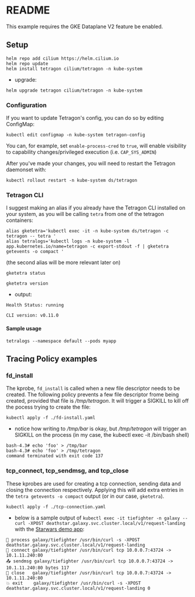 # README
This example requires the GKE Dataplane V2 feature be enabled.

## Setup
```console
helm repo add cilium https://helm.cilium.io
helm repo update
helm install tetragon cilium/tetragon -n kube-system
```

- upgrade:
```console
helm upgrade tetragon cilium/tetragon -n kube-system
```

### Configuration
If you want to update Tetragon's config, you can do so by editing ConfigMap:
```console
kubectl edit configmap -n kube-system tetragon-config
```
You can, for example, set `enable-process-cred` to `true`, will enable visibility to capability changes/privileged execution (i.e. `CAP_SYS_ADMIN`)

After you've made your changes, you will need to restart the Tetragon daemonset with:
```console
kubectl rollout restart -n kube-system ds/tetragon
```

### Tetragon CLI
I suggest making an alias if you already have the Tetragon CLI installed on your system, as you will be calling `tetra` from one of the tetragon containers:

```console
alias gketetra='kubectl exec -it -n kube-system ds/tetragon -c tetragon -- tetra '
alias tetralogs='kubectl logs -n kube-system -l app.kubernetes.io/name=tetragon -c export-stdout -f | gketetra getevents -o compact '
```
(the second alias will be more relevant later on)


```console
gketetra status

gketetra version
```

- output:
```
Health Status: running

CLI version: v0.11.0
```

#### Sample usage
```console
tetralogs --namespace default --pods myapp
```


## Tracing Policy examples

### fd_install
The kprobe, `fd_install` is called when a new file descriptor needs to be created.  The following policy prevents a few file descriptor frome being created, provided that file is */tmp/tetragon*.  It will trigger a SIGKILL to kill off the pocess trying to create the file:
```console
kubectl apply -f ./fd-install.yaml
```

- notice how writing to */tmp/bar* is okay, but */tmp/tetragon* will trigger an SIGKILL on the process (in my case, the kubectl exec -it /bin/bash shell)
```
bash-4.3# echo 'foo' > /tmp/bar
bash-4.3# echo 'foo' > /tmp/tetragon
command terminated with exit code 137
```


### tcp_connect, tcp_sendmsg, and tcp_close
These kprobes are used for creating a tcp connection, sending data and closing the connection respectively.  Applying this will add extra entries in the `tetra getevents -o compact` output (or in our case, `gketetra`).

```console
kubectl apply -f ./tcp-connection.yaml
```

- below is a sample output of `kubectl exec -it tiefighter -n galaxy -- curl -XPOST deathstar.galaxy.svc.cluster.local/v1/request-landing` with the [Starwars demo app](../cilium/starwars-demo/http-sw-app.yaml):
```
🚀 process galaxy/tiefighter /usr/bin/curl -s -XPOST deathstar.galaxy.svc.cluster.local/v1/request-landing
🔌 connect galaxy/tiefighter /usr/bin/curl tcp 10.0.0.7:43724 -> 10.1.11.240:80
📤 sendmsg galaxy/tiefighter /usr/bin/curl tcp 10.0.0.7:43724 -> 10.1.11.240:80 bytes 117
🧹 close   galaxy/tiefighter /usr/bin/curl tcp 10.0.0.7:43724 -> 10.1.11.240:80
💥 exit    galaxy/tiefighter /usr/bin/curl -s -XPOST deathstar.galaxy.svc.cluster.local/v1/request-landing 0
```
